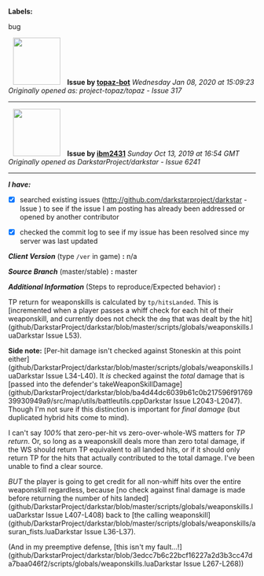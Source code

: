 **Labels:**

bug



<a href="https://github.com/topaz-bot"><img src="https://avatars3.githubusercontent.com/u/59651103?v=4" width="96" height="96" hspace="10"></img></a> **Issue by [topaz-bot](https://github.com/topaz-bot)**
_Wednesday Jan 08, 2020 at 15:09:23_
_Originally opened as: project-topaz/topaz - Issue 317_

----

<a href="https://github.com/ibm2431"><img src="https://avatars3.githubusercontent.com/u/13112942?v=4"  width="96" height="96" hspace="10"></img></a> **Issue by [ibm2431](https://github.com/ibm2431)**
_Sunday Oct 13, 2019 at 16:54 GMT_
_Originally opened as DarkstarProject/darkstar - Issue 6241_

----

<!-- place 'x' mark between square [] brackets to checkmark box -->

**_I have:_**

- [x] searched existing issues (http://github.com/darkstarproject/darkstar - Issue ) to see if the issue I am posting has already been addressed or opened by another contributor
- [x] checked the commit log to see if my issue has been resolved since my server was last updated


<!-- Issues will be closed without being looked into if the following information is missing (unless its not applicable). -->

**_Client Version_** (type `/ver` in game) **:** n/a

**_Source Branch_** (master/stable) **:** master

<!-- If there is a server you know we can reproduce this on right now, please mention it here. -->
**_Additional Information_** (Steps to reproduce/Expected behavior) **:** 


TP return for weaponskills is calculated by `tp/hitsLanded`. This is [incremented when a player passes a whiff check for each hit of their weaponskill, and currently does not check the `dmg` that was dealt by the hit](github/DarkstarProject/darkstar/blob/master/scripts/globals/weaponskills.luaDarkstar Issue L53).

**Side note:** [Per-hit damage isn't checked against Stoneskin at this point either](github/DarkstarProject/darkstar/blob/master/scripts/globals/weaponskills.luaDarkstar Issue L34-L40). It _is_ checked against the _total_ damage that is [passed into the defender's takeWeaponSkillDamage](github/DarkstarProject/darkstar/blob/ba4d44dc6039b61c0b217596f9176939930949a9/src/map/utils/battleutils.cppDarkstar Issue L2043-L2047). Though I'm not sure if this distinction is important for _final damage_ (but duplicated hybrid hits come to mind).

I can't say _100%_ that zero-per-hit vs zero-over-whole-WS matters for _TP return_. Or, so long as a weaponskill deals more than zero total damage, if the WS should return TP equivalent to all landed hits, or if it should only return TP for the hits that actually contributed to the total damage. I've been unable to find a clear source.

_BUT_ the player is going to get credit for all non-whiff hits over the entire weaponskill regardless, because [no check against final damage is made before returning the number of hits landed](github/DarkstarProject/darkstar/blob/master/scripts/globals/weaponskills.luaDarkstar Issue L407-L408) back to [the calling weaponskill](github/DarkstarProject/darkstar/blob/master/scripts/globals/weaponskills/asuran_fists.luaDarkstar Issue L36-L37).

(And in my preemptive defense, [this isn't my fault...!](github/DarkstarProject/darkstar/blob/3edcc7b6c22bcf16227a2d3b3cc47da7baa046f2/scripts/globals/weaponskills.luaDarkstar Issue L267-L268))




